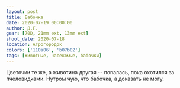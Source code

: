 ```yaml
---
layout: post
title: Бабочка
date: 2020-07-19 00:00:00
author: Д.Г.
gear: [70D, 21mm ext, 13mm ext]
shoot_date: 2020-07-18
location: Агрогородок
colors: ['110a06', 'b07b02']
tags: [животные, насекомые, бабочки]
---
```

Цветочки те же, а животина другая -- попалась, пока охотился за пчеловидками. Нутром чую, что бабочка, а доказать не могу.
